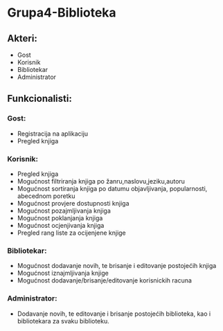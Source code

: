 # Grupa4-Biblioteka

## Akteri:
* Gost
* Korisnik
* Bibliotekar
* Administrator

## Funkcionalisti:

### Gost:
* Registracija na aplikaciju
* Pregled knjiga

### Korisnik:

* Pregled knjiga
* Mogućnost filtriranja knjiga po žanru,naslovu,jeziku,autoru
* Mogućnost sortiranja knjiga po datumu objavljivanja, popularnosti, abecednom poretku
* Mogućnost provjere dostupnosti knjiga
* Mogućnost pozajmljivanja knjiga
* Mogućnost poklanjanja knjiga
* Mogućnost ocjenjivanja knjiga
* Pregled rang liste za ocijenjene knjige


### Bibliotekar:

* Mogućnost dodavanje novih, te brisanje i editovanje postojećih knjiga
* Mogućnost iznajmljivanja knjige
* Mogućnost dodavanje/brisanje/editovanje korisnickih racuna

### Administrator:
* Dodavanje novih, te editovanje i brisanje postojećih biblioteka, kao i bibliotekara za svaku biblioteku.

